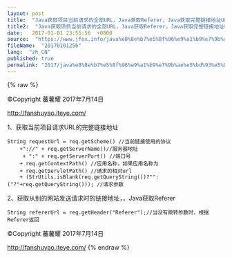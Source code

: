 ```yaml
---
layout: post
title:  "Java获取项目当前请求的全部URL，Java获取Referer，Java获取完整链接地址URL"
title2:  "Java获取项目当前请求的全部URL，Java获取Referer，Java获取完整链接地址URL"
date:   2017-01-01 23:55:56  +0800
source:  "https://www.jfox.info/java%e8%8e%b7%e5%8f%96%e9%a1%b9%e7%9b%ae%e5%bd%93%e5%89%8d%e8%af%b7%e6%b1%82%e7%9a%84%e5%85%a8%e9%83%a8urljava%e8%8e%b7%e5%8f%96refererjava%e8%8e%b7%e5%8f%96%e5%ae%8c%e6%95%b4%e9%93%be%e6%8e%a5.html"
fileName:  "20170101256"
lang:  "zh_CN"
published: true
permalink: "2017/java%e8%8e%b7%e5%8f%96%e9%a1%b9%e7%9b%ae%e5%bd%93%e5%89%8d%e8%af%b7%e6%b1%82%e7%9a%84%e5%85%a8%e9%83%a8urljava%e8%8e%b7%e5%8f%96refererjava%e8%8e%b7%e5%8f%96%e5%ae%8c%e6%95%b4%e9%93%be%e6%8e%a5.html"
---
```

{% raw %}
>>>>>>>>>>>>>>>>>>>>>>>>>>>>>>>>

©Copyright 蕃薯耀 2017年7月14日

http://fanshuyao.iteye.com/

1、获取当前项目请求URL的完整链接地址

    String requestUrl = req.getScheme() //当前链接使用的协议
        +"://" + req.getServerName()//服务器地址 
         + ":" + req.getServerPort() //端口号 
        + req.getContextPath() //应用名称，如果应用名称为
        + req.getServletPath() //请求的相对url 
        + (StrUtils.isBlank(req.getQueryString())?"":("?"+req.getQueryString())); //请求参数

2、获取从别的网站发送请求时的链接地址，，Java获取Referer

    String refererUrl = req.getHeader("Referer");//当没有跳转参数时，根据Referer返回

>>>>>>>>>>>>>>>>>>>>>>>>>>>>>>>>

©Copyright 蕃薯耀 2017年7月14日

http://fanshuyao.iteye.com/
{% endraw %}
